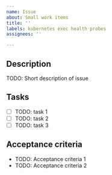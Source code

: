 ```yaml
---
name: Issue
about: Small work items
title: ''
labels: kubernetes exec health probes
assignees: ''

---
```


## Description

TODO: Short description of issue

## Tasks

- [ ] TODO: task 1
- [ ] TODO: task 2
- [ ] TODO: task 3

## Acceptance criteria

- TODO: Acceptance criteria 1
- TODO: Acceptance criteria 2
